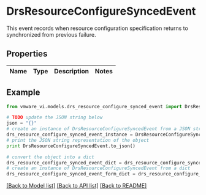 # DrsResourceConfigureSyncedEvent

This event records when resource configuration specification returns to synchronized from previous failure. 

## Properties
Name | Type | Description | Notes
------------ | ------------- | ------------- | -------------

## Example

```python
from vmware_vi.models.drs_resource_configure_synced_event import DrsResourceConfigureSyncedEvent

# TODO update the JSON string below
json = "{}"
# create an instance of DrsResourceConfigureSyncedEvent from a JSON string
drs_resource_configure_synced_event_instance = DrsResourceConfigureSyncedEvent.from_json(json)
# print the JSON string representation of the object
print DrsResourceConfigureSyncedEvent.to_json()

# convert the object into a dict
drs_resource_configure_synced_event_dict = drs_resource_configure_synced_event_instance.to_dict()
# create an instance of DrsResourceConfigureSyncedEvent from a dict
drs_resource_configure_synced_event_form_dict = drs_resource_configure_synced_event.from_dict(drs_resource_configure_synced_event_dict)
```
[[Back to Model list]](../README.md#documentation-for-models) [[Back to API list]](../README.md#documentation-for-api-endpoints) [[Back to README]](../README.md)


